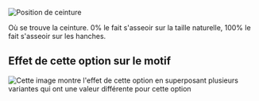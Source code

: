 ![Position de ceinture](waistbandposition.svg)

Où se trouve la ceinture. 0% le fait s'asseoir sur la taille naturelle, 100% le fait s'asseoir sur les hanches.

## Effet de cette option sur le motif

![Cette image montre l'effet de cette option en superposant plusieurs variantes qui ont une valeur différente pour cette option](sandy_waistbandposition_sample.svg "Effet de cette option sur le motif")
